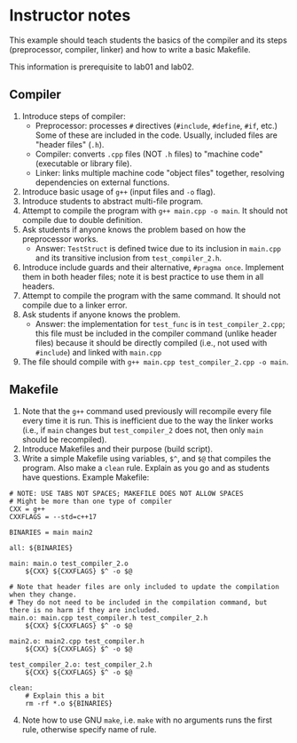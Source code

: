 # Instructor notes

This example should teach students the basics of the compiler and its steps (preprocessor, compiler, linker) and how to write a basic Makefile.

This information is prerequisite to lab01 and lab02.

## Compiler

1. Introduce steps of compiler:
    - Preprocessor: processes `#` directives (`#include`, `#define`, `#if`, etc.) Some of these are included in the code. Usually, included files are "header files" (`.h`).
    - Compiler: converts `.cpp` files (NOT `.h` files) to "machine code" (executable or library file).
    - Linker: links multiple machine code "object files" together, resolving dependencies on external functions.
2. Introduce basic usage of `g++` (input files and `-o` flag).
3. Introduce students to abstract multi-file program.
4. Attempt to compile the program with `g++ main.cpp -o main`. It should not compile due to double definition.
5. Ask students if anyone knows the problem based on how the preprocessor works.
    - Answer: `TestStruct` is defined twice due to its inclusion in `main.cpp` and its transitive inclusion from `test_compiler_2.h`.
6. Introduce include guards and their alternative, `#pragma once`. Implement them in both header files; note it is best practice to use them in all headers.
7. Attempt to compile the program with the same command. It should not compile due to a linker error.
8. Ask students if anyone knows the problem.
    - Answer: the implementation for `test_func` is in `test_compiler_2.cpp`; this file must be included in the compiler command (unlike header files) because it should be directly compiled (i.e., not used with `#include`) and linked with `main.cpp`
9. The file should compile with `g++ main.cpp test_compiler_2.cpp -o main`.

## Makefile

1. Note that the `g++` command used previously will recompile every file every time it is run. This is inefficient due to the way the linker works (i.e., if `main` changes but `test_compiler_2` does not, then only `main` should be recompiled).
2. Introduce Makefiles and their purpose (build script).
3. Write a simple Makefile using variables, `$^`, and `$@` that compiles the program. Also make a `clean` rule. Explain as you go and as students have questions. Example Makefile:

```
# NOTE: USE TABS NOT SPACES; MAKEFILE DOES NOT ALLOW SPACES
# Might be more than one type of compiler
CXX = g++
CXXFLAGS = --std=c++17

BINARIES = main main2

all: ${BINARIES}

main: main.o test_compiler_2.o
	${CXX} ${CXXFLAGS} $^ -o $@

# Note that header files are only included to update the compilation when they change.
# They do not need to be included in the compilation command, but there is no harm if they are included.
main.o: main.cpp test_compiler.h test_compiler_2.h
	${CXX} ${CXXFLAGS} $^ -o $@

main2.o: main2.cpp test_compiler.h
	${CXX} ${CXXFLAGS} $^ -o $@

test_compiler_2.o: test_compiler_2.h
	${CXX} ${CXXFLAGS} $^ -o $@

clean:
	# Explain this a bit
	rm -rf *.o ${BINARIES}
```

4. Note how to use GNU `make`, i.e. `make` with no arguments runs the first rule, otherwise specify name of rule.
